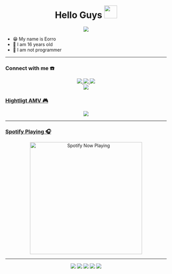 <h1 align="center">Hello Guys <img src="https://user-images.githubusercontent.com/1303154/88677602-1635ba80-d120-11ea-84d8-d263ba5fc3c0.gif" width="40px" alt=""><br></h1>
<p align="center">
  <img src="https://avatars.githubusercontent.com/u/82263175?v=4" />
</p>

<p align="center">

- 😁 My name is Eorro
- 🚀 I am 16 years old 
- 🙏 I am not programmer

</p>

------
### Connect with me ☎️
<p align="center">
  <a href="https://instagram.com/eorroyt"><img src="https://img.shields.io/badge/Instagram-E4405F?style=for-the-badge&logo=instagram&logoColor=white"/> 
  <a href="https://wa.me/6281224066722"><img src="https://img.shields.io/badge/WhatsApp-25D366?style=for-the-badge&logo=whatsapp&logoColor=white" />
  <a href="https://youtube.com/channel/UCE9Ch9dhJllTDu7wDfQMgRQ"><img src="https://img.shields.io/badge/YouTube-eorro-ff0000?style=for-the-badge&logo=youtube&logoColor=ff0000&link=https://youtube.com/channel/UCE9Ch9dhJllTDu7wDfQMgRQ" /><br>
  <a name=eorro&label=VIEWS&style=flat-square&color=orange" />
  <a href="https://github.com/EorroBot26"><img src="https://img.shields.io/badge/-GitHub-black?style=flat-square&logo=github" /> 

### Hightligt AMV 🎮
<p align="center">
  <img src="https://github.com/zeeoneofc/zeeoneofc/blob/zeeoneofc/2047a1zwq1.gif" />
</p>

------
### Spotify Playing 🎧

<p align="center">
  <a href="https://open.spotify.com/user/hbv7yzic965h9y82w194av0cz" target="_blank"><img src="https://now-playing-on-spotify.vercel.app/api/spotify" alt="Spotify Now Playing" width="350"/></a>
</p>

------
<p align="center">
    <img src="https://img.shields.io/badge/OS-Linux-blue?&logo=Linux" />
    <img src="https://img.shields.io/badge/OS-Windows-blue?&logo=Windows" />
    <img src="https://img.shields.io/badge/IDE-Xcode-blue?&logo=xcode" />
    <img src="https://img.shields.io/badge/Text%20Editor-Visual%20Studio%20Code-blue?&logo=visual%20studio%20code&logoColor=blue" />
    <img src="https://img.shields.io/badge/Sublime%20Text-gray?&logo=Sublime-Text" />
